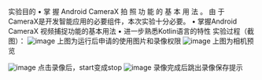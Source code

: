 实验目的
• 掌 握 Android CameraX 拍 照 功 能 的 基 本 用 法 。 由 于
CameraX是开发智能应用的必要组件，本次实验十分必要。
• 掌握Android CameraX 视频捕捉功能的基本用法
• 进一步熟悉Kotlin语言的特性
实验过程（截图）：
![image](https://github.com/user-attachments/assets/1f0e50f3-9b67-48a2-90cd-485d36e1b6de)
上图为运行后申请的使用图片和录像权限
![image](https://github.com/user-attachments/assets/215e8f07-51a4-4517-98d8-0bdc82c9168c)
上图为相机预览


![image](https://github.com/user-attachments/assets/dec40c5f-8619-4473-af75-affbddec8b0a)
点击录像后，start变成stop
![image](https://github.com/user-attachments/assets/29b6807f-9cb3-4411-b52d-764ae796a708)
录像完成后跳出录像保存提示
